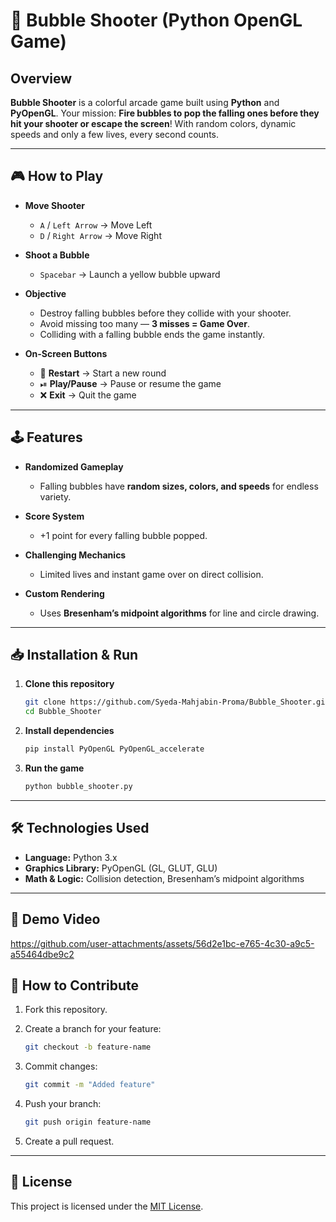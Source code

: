 # 🔵 Bubble Shooter (Python OpenGL Game)

## Overview

**Bubble Shooter** is a colorful arcade game built using **Python** and **PyOpenGL**.
Your mission: **Fire bubbles to pop the falling ones before they hit your shooter or escape the screen**!
With random colors, dynamic speeds and only a few lives, every second counts.

---

## 🎮 How to Play

* **Move Shooter**

  * `A` / `Left Arrow` → Move Left
  * `D` / `Right Arrow` → Move Right

* **Shoot a Bubble**

  * `Spacebar` → Launch a yellow bubble upward

* **Objective**

  * Destroy falling bubbles before they collide with your shooter.
  * Avoid missing too many — **3 misses = Game Over**.
  * Colliding with a falling bubble ends the game instantly.

* **On-Screen Buttons**

  * 🔄 **Restart** → Start a new round
  * ⏯ **Play/Pause** → Pause or resume the game
  * ❌ **Exit** → Quit the game

---

## 🕹 Features

* **Randomized Gameplay**

  * Falling bubbles have **random sizes, colors, and speeds** for endless variety.

* **Score System**

  * +1 point for every falling bubble popped.

* **Challenging Mechanics**

  * Limited lives and instant game over on direct collision.

* **Custom Rendering**

  * Uses **Bresenham’s midpoint algorithms** for line and circle drawing.

---

## 📥 Installation & Run

1. **Clone this repository**

   ```bash
   git clone https://github.com/Syeda-Mahjabin-Proma/Bubble_Shooter.git
   cd Bubble_Shooter
   ```

2. **Install dependencies**

   ```bash
   pip install PyOpenGL PyOpenGL_accelerate
   ```

3. **Run the game**

   ```bash
   python bubble_shooter.py
   ```

---

## 🛠 Technologies Used

* **Language:** Python 3.x
* **Graphics Library:** PyOpenGL (GL, GLUT, GLU)
* **Math & Logic:** Collision detection, Bresenham’s midpoint algorithms

---

## 🎥 Demo Video



https://github.com/user-attachments/assets/56d2e1bc-e765-4c30-a9c5-a55464dbe9c2



## 🤝 How to Contribute

1. Fork this repository.
2. Create a branch for your feature:

   ```bash
   git checkout -b feature-name
   ```
3. Commit changes:

   ```bash
   git commit -m "Added feature"
   ```
4. Push your branch:

   ```bash
   git push origin feature-name
   ```
5. Create a pull request.

---

## 📜 License

This project is licensed under the [MIT License](https://opensource.org/licenses/MIT).
